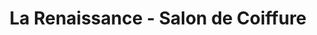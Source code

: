 ---
title: "La Renaissance - Salon de Coiffure"
url: /arras/la-renaissance-salon-de-coiffure/
shop: coiffeur
---